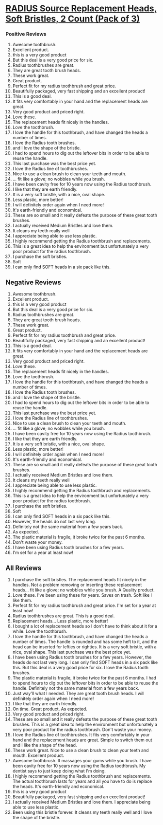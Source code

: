 # [RADIUS Source Replacement Heads, Soft Bristles, 2 Count (Pack of 3)](https://products.checkmycream.com/products/RADIUS-Source-Replacement-Heads-Soft-Bristles-2-Count-(Pack-of-3).html)

### Positive Reviews

<ol>
      <li>Awesome toothbrush.</li>
      <li>Excellent product.</li>
      <li>this is a very good product</li>
      <li>But this deal is a very good price for six.</li>
      <li>Radius toothbrushes are great.  </li>
      <li>They are great tooth brush heads.</li>
      <li>These work great.</li>
      <li>Great product.  </li>
      <li>Perfect fit for my radius toothbrush and great price.</li>
      <li>Beautifully packaged, very fast shipping and an excellent product!</li>
      <li>This is a good deal.</li>
      <li>It fits very comfortably in your hand and the replacement heads are great.  </li>
      <li>Very good product and priced right.</li>
      <li>Love these.  </li>
      <li>The replacement heads fit nicely in the handles.  </li>
      <li>Love the toothbrush.</li>
      <li>I love the handle for this toothbrush, and have changed the heads a number of times.  </li>
      <li>I love the Radius tooth brushes.</li>
      <li>and I love the shape of the bristle.</li>
      <li>I had to spend hours to dig out the leftover bits in order to be able to reuse the handle.</li>
      <li>This last purchase was the best price yet.</li>
      <li>I love the Radius line of toothbrushes.  </li>
      <li>Nice to use a clean brush to clean your teeth and mouth.</li>
      <li>... fit like a glove; no wobbles while you brush.  </li>
      <li>I have been cavity free for 10 years now using the Radius toothbrush.</li>
      <li>I like that they are earth friendly.</li>
      <li>It is a very soft bristle, with a nice, oval shape.  </li>
      <li>Less plastic, more better!</li>
      <li>I will definitely order again when I need more!</li>
      <li>It&#x27;s earth-friendly and economical.</li>
      <li>These are so small and it really defeats the purpose of these great tooth brushes.</li>
      <li>I actually received Medium Bristles and love them.</li>
      <li>It cleans my teeth really well</li>
      <li>I appreciate being able to use less plastic.</li>
      <li>I highly recommend getting the Radius toothbrush and replacements.</li>
      <li>This is a great idea to help the environment but unfortunately a very poor product for the radius toothbrush.</li>
      <li>I purchase the soft bristles.  </li>
      <li>Soft</li>
      <li>I can only find SOFT heads in a six pack like this.</li>
</ol>


<h2>Negative Reviews</h2>
<ol>
<li> Awesome toothbrush.</li>
<li> Excellent product.</li>
<li> this is a very good product</li>
<li> But this deal is a very good price for six.</li>
<li> Radius toothbrushes are great.  </li>
<li> They are great tooth brush heads.</li>
<li> These work great.</li>
<li> Great product.  </li>
<li> Perfect fit for my radius toothbrush and great price.</li>
<li> Beautifully packaged, very fast shipping and an excellent product!</li>
<li> This is a good deal.</li>
<li> It fits very comfortably in your hand and the replacement heads are great.  </li>
<li> Very good product and priced right.</li>
<li> Love these.  </li>
<li> The replacement heads fit nicely in the handles.  </li>
<li> Love the toothbrush.</li>
<li> I love the handle for this toothbrush, and have changed the heads a number of times.  </li>
<li> I love the Radius tooth brushes.</li>
<li> and I love the shape of the bristle.</li>
<li> I had to spend hours to dig out the leftover bits in order to be able to reuse the handle.</li>
<li> This last purchase was the best price yet.</li>
<li> I love the Radius line of toothbrushes.  </li>
<li> Nice to use a clean brush to clean your teeth and mouth.</li>
<li> ... fit like a glove; no wobbles while you brush.  </li>
<li> I have been cavity free for 10 years now using the Radius toothbrush.</li>
<li> I like that they are earth friendly.</li>
<li> It is a very soft bristle, with a nice, oval shape.  </li>
<li> Less plastic, more better!</li>
<li> I will definitely order again when I need more!</li>
<li> It&#x27;s earth-friendly and economical.</li>
<li> These are so small and it really defeats the purpose of these great tooth brushes.</li>
<li> I actually received Medium Bristles and love them.</li>
<li> It cleans my teeth really well</li>
<li> I appreciate being able to use less plastic.</li>
<li> I highly recommend getting the Radius toothbrush and replacements.</li>
<li> This is a great idea to help the environment but unfortunately a very poor product for the radius toothbrush.</li>
<li> I purchase the soft bristles.  </li>
<li> Soft</li>
<li> I can only find SOFT heads in a six pack like this.</li>
<li> However, the heads do not last very long.</li>
<li> Definitely not the same material from a few years back.</li>
<li> As expected.</li>
<li> The plastic material is fragile, it broke twice for the past 6 months.</li>
<li> Don&#x27;t waste your money.</li>
<li> I have been using Radius tooth brushes for a few years.</li>
<li> I&#x27;m set for a year at least now!</li>
</ol>

<h2>All Reviews</h2>

<ol>
    <li> I purchase the soft bristles.  The replacement heads fit nicely in the handles.  Not a problem removing or inserting these replacement heads... fit like a glove; no wobbles while you brush.  A Quality product.</li>
    <li> Love these.  I&#x27;ve been using these for years.  Saves on trash.  Soft like I like them.</li>
    <li> Perfect fit for my radius toothbrush and great price. I&#x27;m set for a year at least now!</li>
    <li> Radius toothbrushes are great.  This is a good deal.</li>
    <li> Replacement heads...  Less plastic, more better!</li>
    <li> I bought a lot of replacement heads so I don&#x27;t have to think about it for a while. Love the toothbrush.</li>
    <li> I love the handle for this toothbrush, and have changed the heads a number of times.  The handle is rounded and has some heft to it, and the head can be inserted for lefties or righties.  It is a very soft bristle, with a nice, oval shape.  This last purchase was the best price yet.</li>
    <li> I have been using Radius tooth brushes for a few years. However, the heads do not last very long. I can only find SOFT heads in a six pack like this. But this deal is a very good price for six. I love the Radius tooth brushes.</li>
    <li> The plastic material is fragile, it broke twice for the past 6 months. I had to spend hours to dig out the leftover bits in order to be able to reuse the handle. Definitely not the same material from a few years back.</li>
    <li> Just way&#x27;ll what I needed. They are great tooth brush heads. I will definitely order again when I need more!</li>
    <li> I like that they are earth friendly.</li>
    <li> On time.  Great product.  As expected.</li>
    <li> Very good product and priced right.</li>
    <li> These are so small and it really defeats the purpose of these great tooth brushes. This is a great idea to help the environment but unfortunately a very poor product for the radius toothbrush. Don&#x27;t waste your money.</li>
    <li> I love the Radius line of toothbrushes.  It fits very comfortably in your hand and the replacement heads are great.  Simple to switch them out and I like the shape of the head.</li>
    <li> These work great. Nice to use a clean brush to clean your teeth and mouth. Excellent product.</li>
    <li> Awesome toothbrush. It massages your gums while you brush. I have been cavity free for 10 years now using the Radius toothbrush. My dentist says to just keep doing what I&#x27;m doing.</li>
    <li> I highly recommend getting the Radius toothbrush and replacements. The actual toothbrush lasts for years and all you have to do is replace the heads. It&#x27;s earth-friendly and economical.</li>
    <li> this is a very good product</li>
    <li> Beautifully packaged, very fast shipping and an excellent product!</li>
    <li> I actually received Medium Bristles and love them. I appreciate being able to use less plastic.</li>
    <li> Been using this bristle forever. It cleans my teeth really well and I love the shape of the bristle.</li>
</ol>




